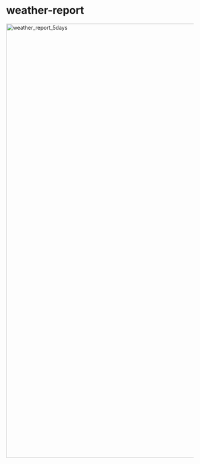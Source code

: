 # weather-report
<img width="1168" alt="weather_report_5days" src="https://user-images.githubusercontent.com/36857623/38498557-d6a6f44a-3bd2-11e8-8684-4e9869db0eca.png">
